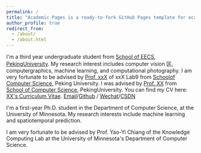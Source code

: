 ```yaml
---
permalink: /
title: "Academic Pages is a ready-to-fork GitHub Pages template for academic personal websites"
author_profile: true
redirect_from: 
  - /about/
  - /about.html
---
```


I'm a third year undergraduate student from [School of EECS](https:/leecs.pku.edu.cn/), [PekingUniversity](https://www.pku.edu.cn/). My research interest includes computer vision 区, computergraphics, machine learning, and computational photography.
I am very fortunate to be advised by [Prof. xxX](https://www.xxX.com/) of xxX Lab9 from [Schoolof Computer Science](https://cs.pku.edu.cn/), Peking University. l was advised by [Prof. XX](https://XXX.pku.edu.cn/) from [School of Computer Science](https://cs.pku.edu.cn/), PekingUniversity.
You can find my CV here: [XX's Curriculum Vitae](./assets/Curriculum_Vitae.pdf).
[Email](mailto:xX@stu.pku.edu.cn)/[Github](https://github.com/QiuDi233) / [Wechat](../images/wechat.jpg)/[CSDN](https://blog.csdn.netgd1813100174?spm=1000.2115.3001.5343)

I'm a first-year Ph.D. student in the Department of Computer Science, at the University of Minnesota. My research interests include machine learning and spatiotemporal prediction.

I am very fortunate to be advised by Prof. Yao-Yi Chiang of the Knowledge Computing Lab at the University of Minnesota's Department of Computer Science.

